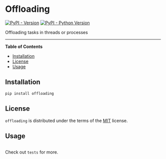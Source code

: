 # Offloading

[![PyPI - Version](https://img.shields.io/pypi/v/offloading.svg)](https://pypi.org/project/offloading)
[![PyPI - Python Version](https://img.shields.io/pypi/pyversions/offloading.svg)](https://pypi.org/project/offloading)

Offloading tasks in threads or processes

-----

**Table of Contents**

- [Installation](#installation)
- [License](#license)
- [Usage](#usage)

## Installation

```console
pip install offloading
```

## License

`offloading` is distributed under the terms of the [MIT](https://spdx.org/licenses/MIT.html) license.

## Usage

```python
```

Check out `tests` for more.
